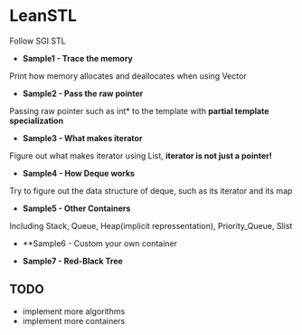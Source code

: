 # LeanSTL
Follow SGI STL

* **Sample1 - Trace the memory**

Print how memory allocates and deallocates when using Vector

* **Sample2 - Pass the raw pointer**

Passing raw pointer such as int* to the template with **partial template specialization**

* **Sample3 - What makes iterator**

Figure out what makes iterator using List, **iterator is not just a pointer!**

* **Sample4 - How Deque works**

Try to figure out the data structure of deque, such as its iterator and its map

* **Sample5 - Other Containers**

Including Stack, Queue, Heap(implicit repressentation), Priority_Queue, Slist

* **Sample6 - Custom your own container


* **Sample7 - Red-Black Tree**

## TODO

* implement more algorithms
* implement more containers
